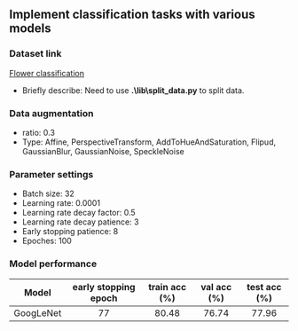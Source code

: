 ## Implement classification tasks with various models

### Dataset link
[Flower classification](https://storage.googleapis.com/download.tensorflow.org/example_images/flower_photos.tgz)

- Briefly describe: Need to use **.\lib\split_data.py** to split data.

### Data augmentation
- ratio: 0.3
- Type: Affine, PerspectiveTransform, AddToHueAndSaturation, Flipud, GaussianBlur, GaussianNoise, SpeckleNoise

### Parameter settings
- Batch size: 32
- Learning rate: 0.0001
- Learning rate decay factor: 0.5
- Learning rate decay patience: 3
- Early stopping patience: 8
- Epoches: 100

### Model performance
|    Model   | early stopping  epoch |   train acc (%)   |   val acc (%)   |   test acc (%)   |
|   :----:   |       :----:          |      :----:       |     :----:      |      :----:      |
|  GoogLeNet |         77            |       80.48       |     76.74       |      77.96       |  
 






